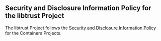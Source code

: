 ## Security and Disclosure Information Policy for the libtrust Project

The libtrust Project follows the [Security and Disclosure Information Policy](https://github.com/containers/common/blob/main/SECURITY.md) for the Containers Projects.
